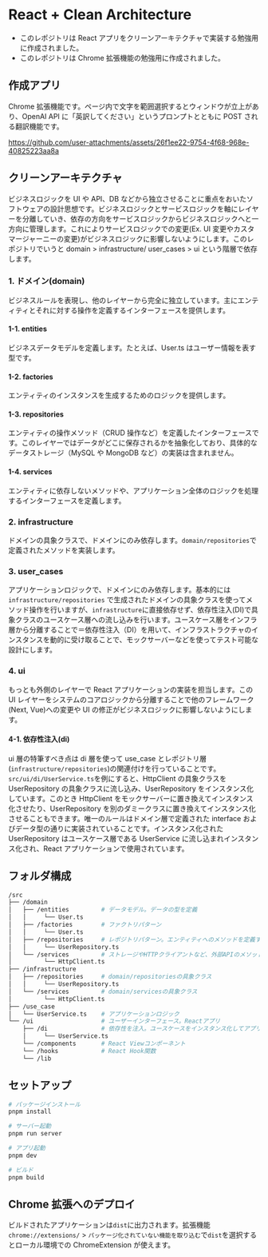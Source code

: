 # React + Clean Architecture

- このレポジトリは React アプリをクリーンアーキテクチャで実装する勉強用に作成されました。
- このレポジトリは Chrome 拡張機能の勉強用に作成されました。

## 作成アプリ

Chrome 拡張機能です。ページ内で文字を範囲選択するとウィンドウが立上があり、OpenAI API に「英訳してください」というプロンプトとともに POST される翻訳機能です。

https://github.com/user-attachments/assets/26f1ee22-9754-4f68-968e-40825223aa8a

## クリーンアーキテクチャ

ビジネスロジックを UI や API、DB などから独立させることに重点をおいたソフトウェアの設計思想です。ビジネスロジックとサービスロジックを軸にレイヤーを分離していき、依存の方向をサービスロジックからビジネスロジックへと一方向に管理します。これによりサービスロジックでの変更(Ex. UI 変更やカスタマージャーニーの変更)がビジネスロジックに影響しないようにします。このレポジトリでいうと domain > infrastructure/ user_cases > ui という階層で依存します。

### 1. ドメイン(domain)

ビジネスルールを表現し、他のレイヤーから完全に独立しています。主にエンティティとそれに対する操作を定義するインターフェースを提供します。

#### 1-1. entities

ビジネスデータモデルを定義します。たとえば、User.ts はユーザー情報を表す型です。

#### 1-2. factories

エンティティのインスタンスを生成するためのロジックを提供します。

#### 1-3. repositories

エンティティの操作メソッド（CRUD 操作など）を定義したインターフェースです。このレイヤーではデータがどこに保存されるかを抽象化しており、具体的なデータストレージ（MySQL や MongoDB など）の実装は含まれません。

#### 1-4. services

エンティティに依存しないメソッドや、アプリケーション全体のロジックを処理するインターフェースを定義します。

### 2. infrastructure

ドメインの具象クラスで、ドメインにのみ依存します。`domain/repositories`で定義されたメソッドを実装します。

### 3. user_cases

アプリケーションロジックで、ドメインにのみ依存します。基本的には `infrastructure/repositories` で生成されたドメインの具象クラスを使ってメソッド操作を行いますが、`infrastructure`に直接依存せず、依存性注入(DI)で具象クラスのユースケース層への流し込みを行います。ユースケース層をインフラ層から分離することで＝依存性注入（DI）を用いて、インフラストラクチャのインスタンスを動的に受け取ることで、モックサーバーなどを使ってテスト可能な設計にします。

### 4. ui

もっとも外側のレイヤーで React アプリケーションの実装を担当します。この UI レイヤーをシステムのコアロジックから分離することで他のフレームワーク(Next, Vue)への変更や UI の修正がビジネスロジックに影響しないようにします。

#### 4-1. 依存性注入(di)

ui 層の特筆すべき点は di 層を使って use_case とレポジトリ層(`infrastructure/repositories`)の関連付けを行っていることです。`src/ui/di/UserService.ts`を例にすると、HttpClient の具象クラスを UserRepository の具象クラスに流し込み、UserRepository をインスタンス化しています。このとき HttpClient をモックサーバーに置き換えてインスタンス化させたり、UserRepository を別のダミークラスに置き換えてインスタンス化させることもできます。唯一のルールはドメイン層で定義された interface およびデータ型の通りに実装されていることです。インスタンス化された UserRepository はユースケース層である UserService に流し込まれインスタンス化され、React アプリケーションで使用されています。

## フォルダ構成

```bash
/src
├── /domain
│   ├── /entities         # データモデル。データの型を定義
│   │     └── User.ts
│   ├── /factories        # ファクトリパターン
│   │     └── User.ts
│   ├── /repositories     # レポジトリパターン。エンティティへのメソッドを定義する
│   │     └── UserRepository.ts
│   └── /services         # ストレージやHTTPクライアントなど、外部APIのメソッドを定義する
│         └── HttpClient.ts
├── /infrastructure
│   ├── /repositories     # domain/repositoriesの具象クラス
│   │     └── UserRepository.ts
│   └── /services         # domain/servicesの具象クラス
│         └── HttpClient.ts
├── /use_case
│   └── UserService.ts    # アプリケーションロジック
└── /ui                   # ユーザーインターフェース。Reactアプリ
    ├── /di               # 依存性を注入。ユースケースをインスタンス化してアプリで使用する
    │     └── UserService.ts
    └── /components       # React Viewコンポーネント
    └── /hooks            # React Hook関数
    └── /lib
```

## セットアップ

```bash
# パッケージインストール
pnpm install

# サーバー起動
pnpm run server

# アプリ起動
pnpm dev

# ビルド
pnpm build
```

## Chrome 拡張へのデプロイ

ビルドされたアプリケーションは`dist`に出力されます。拡張機能`chrome://extensions/` > `パッケージ化されていない機能を取り込む`で`dist`を選択するとローカル環境での ChromeExtension が使えます。
